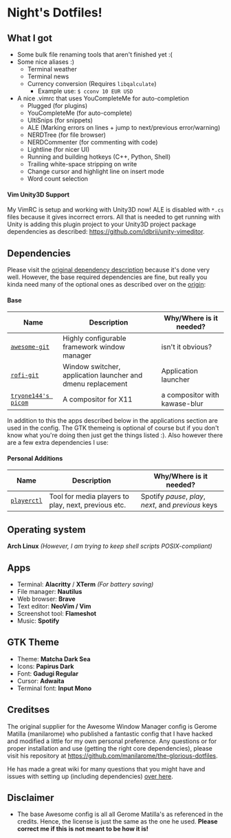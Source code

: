 # Night's Dotfiles!

## What I got
- Some bulk file renaming tools that aren't finished yet :(
- Some nice aliases :)
    - Terminal weather
    - Terminal news
    - Currency conversion (Requires `libqalculate`)
        - Example use: `$ cconv 10 EUR USD`
- A nice .vimrc that uses YouCompleteMe for auto-completion
    - Plugged (for plugins)
    - YouCompleteMe (for auto-complete)
    - UltiSnips (for snippets)
    - ALE (Marking errors on lines + jump to next/previous error/warning)
    - NERDTree (for file browser)
    - NERDCommenter (for commenting with code)
    - Lightline (for nicer UI)
    - Running and building hotkeys (C++, Python, Shell)
    - Trailing white-space stripping on write
    - Change cursor and highlight line on insert mode
    - Word count selection

#### Vim Unity3D Support
My VimRC is setup and working with Unity3D now!  ALE is disabled with `*.cs` files because it gives incorrect errors.  All that is needed to get running with Unity is adding this plugin project to your Unity3D project package dependencies as described: https://github.com/idbrii/unity-vimeditor.

## Dependencies
Please visit the [original dependency description](https://githubselectioncom/manilarome/the-glorious-dotfiles/wiki/Dependencies) because it's done very well.  However, the base required dependencies are fine, but really you kinda need many of the optional ones as described over on the [origin](https://githubselectioncom/manilarome/the-glorious-dotfiles/wiki/Dependencies):

#### Base
| Name | Description | Why/Where is it needed? |
| --- | --- | --- |
| [`awesome-git`](https://github.com/awesomeWM/awesome) |  Highly configurable framework window manager | isn't it obvious? |
| [`rofi-git`](https://github.com/davatorium/rofi) | Window switcher, application launcher and dmenu replacement | Application launcher |
| [`tryone144's picom`](https://github.com/tryone144/compton/tree/feature/dual_kawase) | A compositor for X11 | a compositor with kawase-blur |

In addition to this the apps described below in the applications section are used in the config.  The GTK themeing is optional of course but if you don't know what you're doing then just get the things listed :).  Also however there are a few extra dependencies I use:

#### Personal Additions
| Name | Description | Why/Where is it needed? |
| --- | --- | --- |
| [`playerctl`](https://github.com/altdesktop/playerctl) | Tool for media players to play, next, previous etc. | Spotify *pause*, *play*, *next*, and *previous* keys|


## Operating system
**Arch Linux**
*(However, I am trying to keep shell scripts POSIX-compliant)*

## Apps
- Terminal: **Alacritty** / **XTerm** *(For battery saving)*
- File manager: **Nautilus**
- Web browser: **Brave**
- Text editor: **NeoVim / Vim**
- Screenshot tool: **Flameshot**
- Music: **Spotify**

## GTK Theme
- Theme: **Matcha Dark Sea**
- Icons: **Papirus Dark**
- Font: **Gadugi Regular**
- Cursor: **Adwaita**
- Terminal font: **Input Mono**

## Creditses
The original supplier for the Awesome Window Manager config is Gerome Matilla (manilarome) who published a fantastic config that I have hacked and modified a little for my own personal preference.  Any questions or for proper installation and use (getting the right core dependencies), please visit his repository at <https://github.com/manilarome/the-glorious-dotfiles>.

He has made a great wiki for many questions that you might have and issues with setting up (including dependencies) [over here](https://github.com/manilarome/the-glorious-dotfiles/wiki).

## Disclaimer
- The base Awesome config is all all Gerome Matilla's as referenced in the credits.  Hence, the license is just the same as the one he used.  **Please correct me if this is not meant to be how it is!**
